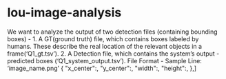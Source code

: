 # Iou-image-analysis
We want to analyze the output of two detection files (containing bounding boxes) - 1. A 
GT(ground truth) file, which contains boxes labeled by humans. These describe the real
location of the relevant objects in a frame(‘Q1_gt.tsv’).
2. A Detection file, which contains the system’s output - predicted boxes
(‘Q1_system_output.tsv’).
File Format - Sample Line:
‘image_name.png’
{
"x_center":,
"y_center":,
"width":,
"height":,
},]
